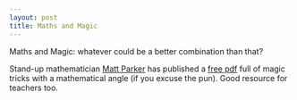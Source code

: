 ```yaml
--- 
layout: post
title: Maths and Magic
---
```

Maths and Magic: whatever could be a better combination than that?

Stand-up mathematician [Matt Parker](http://standupmaths.com/) has published a [free pdf](http://www.mathematicalmagic.com/)
full of magic tricks with a mathematical angle (if you excuse the pun). Good resource for teachers too.

<object type="application/x-shockwave-flash" style="width: 560; height: 315px" data="http://www.youtube.com/v/vfrZMEC9iPU">
<param name="movie" value="http://www.youtube.com/v/vfrZMEC9iPU" /></object>